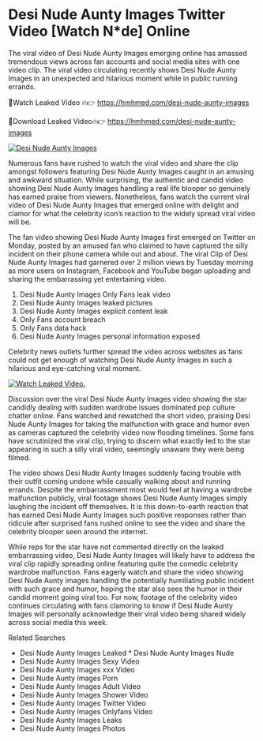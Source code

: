 ﻿# Desi Nude Aunty Images Twitter Video [Watch N*de] Online

The viral video of ﻿Desi Nude Aunty Images emerging online has amassed tremendous views across fan accounts and social media sites with one video clip. The viral video circulating recently shows ﻿Desi Nude Aunty Images in an unexpected and hilarious moment while in public running errands. 

🔴Watch Leaked Video 🔥👉  https://hmhmed.com/desi-nude-aunty-images 

🔴Download Leaked Video🔥👉  https://hmhmed.com/desi-nude-aunty-images 

[![Desi Nude Aunty Images](https://i.imgur.com/dJHk4Zq.gif)](https://hmhmed.com/desi-nude-aunty-images)

Numerous fans have rushed to watch the viral video and share the clip amongst followers featuring ﻿Desi Nude Aunty Images caught in an amusing and awkward situation. While surprising, the authentic and candid video showing ﻿Desi Nude Aunty Images handling a real life blooper so genuinely has earned praise from viewers. Nonetheless, fans watch the current viral video of ﻿Desi Nude Aunty Images that emerged online with delight and clamor for what the celebrity icon’s reaction to the widely spread viral video will be.

The fan video showing ﻿Desi Nude Aunty Images first emerged on Twitter on Monday, posted by an amused fan who claimed to have captured the silly incident on their phone camera while out and about. The viral Clip of ﻿Desi Nude Aunty Images had garnered over 2 million views by Tuesday morning as more users on Instagram, Facebook and YouTube began uploading and sharing the embarrassing yet entertaining video. 

1. ﻿Desi Nude Aunty Images Only Fans leak video
2. ﻿Desi Nude Aunty Images leaked pictures
3. ﻿Desi Nude Aunty Images explicit content leak
4. Only Fans account breach
5. Only Fans data hack
6. ﻿Desi Nude Aunty Images personal information exposed

Celebrity news outlets further spread the video across websites as fans could not get enough of watching ﻿Desi Nude Aunty Images in such a hilarious and eye-catching viral moment. 

[![Watch Leaked Video.](https://miro.medium.com/v2/resize:fit:828/format:webp/1*cilzJN44JGOrTw9NJCrNHA.gif "Watch Leaked Video")](https://hmhmed.com/desi-nude-aunty-images)

Discussion over the viral ﻿Desi Nude Aunty Images video showing the star candidly dealing with sudden wardrobe issues dominated pop culture chatter online. Fans watched and rewatched the short video, praising ﻿Desi Nude Aunty Images for taking the malfunction with grace and humor even as cameras captured the celebrity video now flooding timelines. Some fans have scrutinized the viral clip, trying to discern what exactly led to the star appearing in such a silly viral video, seemingly unaware they were being filmed.

The video shows ﻿Desi Nude Aunty Images suddenly facing trouble with their outfit coming undone while casually walking about and running errands. Despite the embarrassment most would feel at having a wardrobe malfunction publicly, viral footage shows ﻿Desi Nude Aunty Images simply laughing the incident off themselves. It is this down-to-earth reaction that has earned ﻿Desi Nude Aunty Images such positive responses rather than ridicule after surprised fans rushed online to see the video and share the celebrity blooper seen around the internet.  

While reps for the star have not commented directly on the leaked embarrassing video, ﻿Desi Nude Aunty Images will likely have to address the viral clip rapidly spreading online featuring quite the comedic celebrity wardrobe malfunction. Fans eagerly watch and share the video showing ﻿Desi Nude Aunty Images handling the potentially humiliating public incident with such grace and humor, hoping the star also sees the humor in their candid moment going viral too. For now, footage of the celebrity video continues circulating with fans clamoring to know if ﻿Desi Nude Aunty Images will personally acknowledge their viral video being shared widely across social media this week.

Related Searches
* ﻿Desi Nude Aunty Images Leaked
﻿* Desi Nude Aunty Images Nude
* ﻿Desi Nude Aunty Images Sexy Video
* ﻿Desi Nude Aunty Images xxx Video
* ﻿Desi Nude Aunty Images Porn
* ﻿Desi Nude Aunty Images Adult Video
* ﻿Desi Nude Aunty Images Shower Video
* ﻿Desi Nude Aunty Images Twitter Video
* ﻿Desi Nude Aunty Images Onlyfans Video
* ﻿Desi Nude Aunty Images Leaks
* ﻿Desi Nude Aunty Images Photos